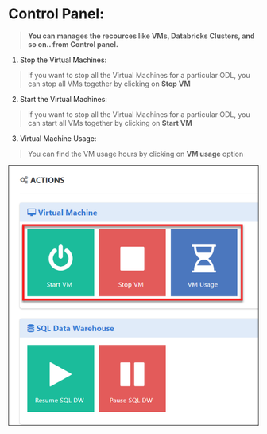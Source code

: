 # Control Panel:

>**You can manages the recources like VMs, Databricks Clusters, and so on.. from Control panel.**

1. Stop the Virtual Machines: 
> If you want to stop all the Virtual Machines for a particular ODL, you can stop all VMs together by clicking on **Stop VM**
2. Start the Virtual Machines: 
> If you want to stop all the Virtual Machines for a particular ODL, you can start all VMs together by clicking on **Start VM**
3. Virtual Machine Usage:
> You can find the VM usage hours by clicking on **VM usage** option 

 ![](images/vmmanages.png)

   
 
 












